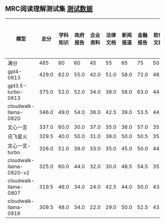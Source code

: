 ## MRC阅读理解测试集 [测试数据](../instruct_data/MRC/mrc.json)
模型|总分|学科知识|政府报告|企业资料|法律文档|新闻报道|金融报告|软件文档|其他|多主题文档
---|---|---|---|---|---|---|---|---|---|---
满分|485|80|60|45|55|65|75|50|45|10
gpt4-0613|429.0|62.0|55.0|42.0|51.0|58.0|72.0|48.0|32.0|9.0
gpt3.5-turbo-0613|375.0|52.0|52.0|34.0|38.0|56.0|63.0|44.0|27.0|9.0
cloudwalk-llama-0820|346.0|49.0|54.0|36.0|42.5|39.0|53.5|44.0|20.0|8.0
文心一言|337.0|60.0|30.0|37.0|35.0|36.0|57.0|35.0|38.0|9.0
讯飞星火|329.5|40.0|50.0|31.0|38.0|50.0|50.5|35.0|26.0|9.0
文心一言-turbo|326.0|51.0|39.0|33.0|35.0|45.0|50.0|44.0|23.0|6.0
cloudwalk-llama-0820-v2|325.0|60.0|44.0|32.0|30.0|48.5|54.5|35.0|12.0|9.0
cloudwalk-llama-0807|319.5|46.0|34.0|24.0|42.5|44.0|50.0|43.0|27.0|9.0
cloudwalk-llama-0816|309.5|48.0|34.0|22.0|29.0|50.0|52.5|43.0|22.0|9.0
